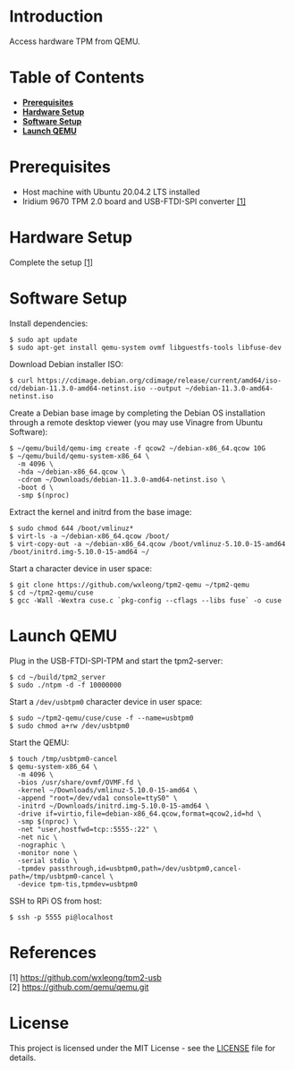 # Introduction

Access hardware TPM from QEMU.

# Table of Contents

- **[Prerequisites](#prerequisites)**
- **[Hardware Setup](#hardware-setup)**
- **[Software Setup](#software-setup)**
- **[Launch QEMU](#launch-qemu)**

# Prerequisites

- Host machine with Ubuntu 20.04.2 LTS installed
- Iridium 9670 TPM 2.0 board and USB-FTDI-SPI converter [[1]](#1)

# Hardware Setup

Complete the setup [[1]](#1)

# Software Setup

Install dependencies:
```
$ sudo apt update
$ sudo apt-get install qemu-system ovmf libguestfs-tools libfuse-dev
```

Download Debian installer ISO:
```
$ curl https://cdimage.debian.org/cdimage/release/current/amd64/iso-cd/debian-11.3.0-amd64-netinst.iso --output ~/debian-11.3.0-amd64-netinst.iso
```

Create a Debian base image by completing the Debian OS installation through a remote desktop viewer (you may use Vinagre from Ubuntu Software):
```
$ ~/qemu/build/qemu-img create -f qcow2 ~/debian-x86_64.qcow 10G
$ ~/qemu/build/qemu-system-x86_64 \
  -m 4096 \
  -hda ~/debian-x86_64.qcow \
  -cdrom ~/Downloads/debian-11.3.0-amd64-netinst.iso \
  -boot d \
  -smp $(nproc)
```

Extract the kernel and initrd from the base image:
```
$ sudo chmod 644 /boot/vmlinuz*
$ virt-ls -a ~/debian-x86_64.qcow /boot/
$ virt-copy-out -a ~/debian-x86_64.qcow /boot/vmlinuz-5.10.0-15-amd64 /boot/initrd.img-5.10.0-15-amd64 ~/
```

Start a character device in user space:
```
$ git clone https://github.com/wxleong/tpm2-qemu ~/tpm2-qemu
$ cd ~/tpm2-qemu/cuse
$ gcc -Wall -Wextra cuse.c `pkg-config --cflags --libs fuse` -o cuse
```

# Launch QEMU

Plug in the USB-FTDI-SPI-TPM and start the tpm2-server:
```
$ cd ~/build/tpm2_server
$ sudo ./ntpm -d -f 10000000
```

Start a `/dev/usbtpm0` character device in user space:
```
$ sudo ~/tpm2-qemu/cuse/cuse -f --name=usbtpm0
$ sudo chmod a+rw /dev/usbtpm0
```

Start the QEMU:
```
$ touch /tmp/usbtpm0-cancel
$ qemu-system-x86_64 \
  -m 4096 \
  -bios /usr/share/ovmf/OVMF.fd \
  -kernel ~/Downloads/vmlinuz-5.10.0-15-amd64 \
  -append "root=/dev/vda1 console=ttyS0" \
  -initrd ~/Downloads/initrd.img-5.10.0-15-amd64 \
  -drive if=virtio,file=debian-x86_64.qcow,format=qcow2,id=hd \
  -smp $(nproc) \
  -net "user,hostfwd=tcp::5555-:22" \
  -net nic \
  -nographic \
  -monitor none \
  -serial stdio \
  -tpmdev passthrough,id=usbtpm0,path=/dev/usbtpm0,cancel-path=/tmp/usbtpm0-cancel \
  -device tpm-tis,tpmdev=usbtpm0
```

SSH to RPi OS from host:
```
$ ssh -p 5555 pi@localhost
```

# References

<a id="1">[1] https://github.com/wxleong/tpm2-usb</a> <br>
<a id="2">[2] https://github.com/qemu/qemu.git</a> <br>

# License

This project is licensed under the MIT License - see the [LICENSE](LICENSE) file for details.
